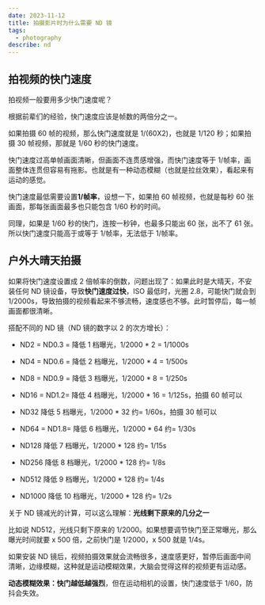 ```yaml
---
date: 2023-11-12
title: 拍摄影片时为什么需要 ND 镜
tags:
  - photography
describe: nd
---
```


## 拍视频的快门速度

拍视频一般要用多少快门速度呢？

根据前辈们的经验，快门速度应该是帧数的两倍分之一。

如果拍摄 60 帧的视频，那么快门速度就是 1/(60X2)，也就是 1/120 秒；如果拍摄 30 帧视频，那就是 1/60 秒的快门速度。

快门速度过高单帧画面清晰，但画面不连贯感增强，而快门速度等于 1/帧率，画面整体连贯但容易有拖影。也就是有一种动态模糊（也就是拉丝效果），看起来有运动的感觉。

快门速度最低需要设置**1/帧率**，设想一下，如果拍 60 帧视频，也就是每秒 60 张画面，那每张画面最多也只能包含 1/60 秒的时间。

同理，如果是 1/60 秒的快门，连按一秒钟，也最多只能出 60 张，出不了 61 张。所以快门速度只能高于或等于 1/帧率，无法低于 1/帧率。

## 户外大晴天拍摄

如果将快门速度设置成 2 倍帧率的倒数，问题出现了：如果此时是大晴天，不安装任何 ND 镜设备，导致**快门速度过快**，ISO 最低时，光圈 2.8，可能快门就会到 1/2000s，导致拍摄的视频看起来不够流畅，速度感也不够。此时暂停后，每一帧画面都很清晰。

搭配不同的 ND 镜（ND 镜的数字以 2 的次方增长）：

- ND2 = ND0.3 = 降低 1 档曝光，1/2000 \* 2 = 1/1000s

- ND4 = ND0.6 = 降低 2 档曝光，1/2000 \* 4 = 1/500s

- ND8 = ND0.9 = 降低 3 档曝光，1/2000 \* 8 = 1/250s

- ND16 = ND1.2= 降低 4 档曝光，1/2000 \* 16 = 1/125s，拍摄 60 帧可以

- ND32 降低 5 档曝光，1/2000 \* 32 约= 1/60s，拍摄 30 帧可以

- ND64 = ND1.8= 降低 6 档曝光，1/2000 \* 64 约= 1/30s

- ND128 降低 7 档曝光，1/2000 \* 128 约= 1/15s

- ND256 降低 8 档曝光，1/2000 \* 128 约= 1/8s

- ND512 降低 9 档曝光，1/2000 \* 128 约= 1/4s

- ND1000 降低 10 档曝光，1/2000 \* 128 约= 1/2s

关于 ND 镜减光的计算，可以这么理解：**光线剩下原来的几分之一**

比如说 ND512，光线只剩下原来的 1/2000。如果想要调节快门至正常曝光，那么曝光时间就要 x 500 倍，之前快门是 1/2000，x 500 就是 1/4s。

如果安装 ND 镜后，视频拍摄效果就会流畅很多，速度感更好，暂停后画面中间清晰，边缘模糊，这种就是运动模糊效果，大脑会觉得这样的视频更有运动感。

**动态模糊效果：快门越低越强烈**，但在运动相机的设置，快门速度低于 1/60，防抖会失效。
